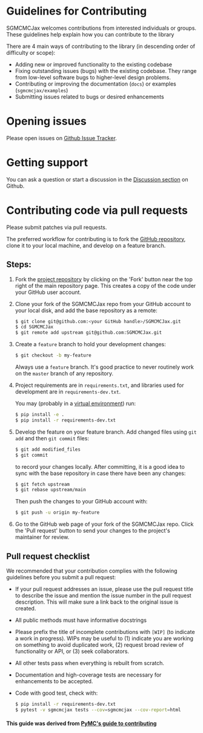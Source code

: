 # Guidelines for Contributing

SGMCMCJax welcomes contributions from interested individuals or groups. These guidelines help explain how you can contribute to the library

There are 4 main ways of contributing to the library (in descending order of difficulty or scope):

* Adding new or improved functionality to the existing codebase
* Fixing outstanding issues (bugs) with the existing codebase. They range from low-level software bugs to higher-level design problems.
* Contributing or improving the documentation (`docs`) or examples (`sgmcmcjax/examples`)
* Submitting issues related to bugs or desired enhancements

# Opening issues

Please open issues on [Github Issue Tracker](https://github.com/jeremiecoullon/SGMCMCJax/issues).


# Getting support

You can ask a question or start a discussion in the [Discussion section](https://github.com/jeremiecoullon/SGMCMCJax/discussions) on Github.

# Contributing code via pull requests

Please submit patches via pull requests.

The preferred workflow for contributing is to fork the [GitHub repository](https://github.com/jeremiecoullon/SGMCMCJax), clone it to your local machine, and develop on a feature branch.

## Steps:

1. Fork the [project repository](https://github.com/jeremiecoullon/SGMCMCJax) by clicking on the 'Fork' button near the top right of the main repository page. This creates a copy of the code under your GitHub user account.

2. Clone your fork of the SGMCMCJax repo from your GitHub account to your local disk, and add the base repository as a remote:

   ```bash
   $ git clone git@github.com:<your GitHub handle>/SGMCMCJax.git
   $ cd SGMCMCJax
   $ git remote add upstream git@github.com:SGMCMCJax.git
   ```

3. Create a ``feature`` branch to hold your development changes:

   ```bash
   $ git checkout -b my-feature
   ```

   Always use a ``feature`` branch. It's good practice to never routinely work on the ``master`` branch of any repository.

4. Project requirements are in ``requirements.txt``, and libraries used for development are in ``requirements-dev.txt``. 


   You may (probably in a [virtual environment](https://docs.python-guide.org/dev/virtualenvs/)) run:

   ```bash
   $ pip install -e .
   $ pip install -r requirements-dev.txt
   ```


5. Develop the feature on your feature branch. Add changed files using ``git add`` and then ``git commit`` files:

   ```bash
   $ git add modified_files
   $ git commit
   ```

   to record your changes locally.
   After committing, it is a good idea to sync with the base repository in case there have been any changes:
   ```bash
   $ git fetch upstream
   $ git rebase upstream/main
   ```

   Then push the changes to your GitHub account with:

   ```bash
   $ git push -u origin my-feature
   ```

6. Go to the GitHub web page of your fork of the SGMCMCJax repo. Click the 'Pull request' button to send your changes to the project's maintainer for review.

## Pull request checklist

We recommended that your contribution complies with the following guidelines before you submit a pull request:

*  If your pull request addresses an issue, please use the pull request title to describe the issue and mention the issue number in the pull request description. This will make sure a link back to the original issue is created.

*  All public methods must have informative docstrings 

*  Please prefix the title of incomplete contributions with `[WIP]` (to indicate a work in progress). WIPs may be useful to (1) indicate you are working on something to avoid duplicated work, (2) request broad review of functionality or API, or (3) seek collaborators.

*  All other tests pass when everything is rebuilt from scratch. 

* Documentation and high-coverage tests are necessary for enhancements to be accepted.


* Code with good test, check with:

  ```bash
  $ pip install -r requirements-dev.txt
  $ pytest -v sgmcmcjax tests --cov=sgmcmcjax --cov-report=html
  ```


#### This guide was derived from [PyMC's guide to contributing](https://github.com/pymc-devs/pymc/blob/main/CONTRIBUTING.md)
